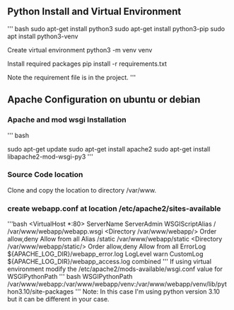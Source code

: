 
## Python Install and Virtual Environment
''' bash
sudo apt-get install python3
sudo apt-get install python3-pip
sudo apt install python3-venv

Create virtual environment
python3 -m venv venv

Install required packages 
pip install -r requirements.txt

Note the requirement file is in the project.
'''

## Apache Configuration on ubuntu or debian
### Apache and mod wsgi Installation
''' bash

sudo apt-get update
sudo apt-get install apache2
sudo apt-get install libapache2-mod-wsgi-py3
'''
### Source Code location
Clone and copy the location to directory /var/www.
### create webapp.conf at location /etc/apache2/sites-available
'''bash
<VirtualHost *:80>
               ServerName <serverfqdn>
               ServerAdmin <email>
               WSGIScriptAlias / /var/www/webapp/webapp.wsgi
               <Directory /var/www/webapp/>
                       Order allow,deny
                       Allow from all
               </Directory>
               Alias /static /var/www/webapp/static
               <Directory /var/www/webapp/static/>
                       Order allow,deny
                       Allow from all
               </Directory>
               ErrorLog ${APACHE_LOG_DIR}/webapp_error.log
               LogLevel warn
               CustomLog ${APACHE_LOG_DIR}/webapp_access.log combined
</VirtualHost>
'''
If using virtual environment modify the /etc/apache2/mods-available/wsgi.conf value for WSGIPythonPath
''' bash
WSGIPythonPath /var/www/webapp:/var/www/webapp/venv:/var/www/webapp/venv/lib/python3.10/site-packages
'''
Note: In this case I'm using python version 3.10 but it can be different in your case.
